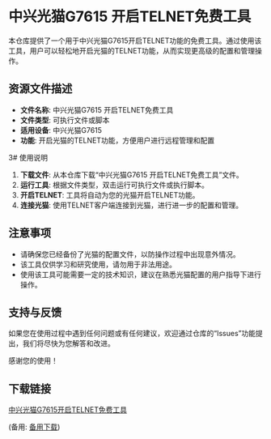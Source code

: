 # 中兴光猫G7615 开启TELNET免费工具

本仓库提供了一个用于中兴光猫G7615开启TELNET功能的免费工具。通过使用该工具，用户可以轻松地开启光猫的TELNET功能，从而实现更高级的配置和管理操作。

## 资源文件描述

- **文件名称**: 中兴光猫G7615 开启TELNET免费工具
- **文件类型**: 可执行文件或脚本
- **适用设备**: 中兴光猫G7615
- **功能**: 开启光猫的TELNET功能，方便用户进行远程管理和配置

3# 使用说明

1. **下载文件**: 从本仓库下载“中兴光猫G7615 开启TELNET免费工具”文件。
2. **运行工具**: 根据文件类型，双击运行可执行文件或执行脚本。
3. **开启TELNET**: 工具将自动为您的光猫开启TELNET功能。
4. **连接光猫**: 使用TELNET客户端连接到光猫，进行进一步的配置和管理。

## 注意事项

- 请确保您已经备份了光猫的配置文件，以防操作过程中出现意外情况。
- 该工具仅供学习和研究使用，请勿用于非法用途。
- 使用该工具可能需要一定的技术知识，建议在熟悉光猫配置的用户指导下进行操作。

## 支持与反馈

如果您在使用过程中遇到任何问题或有任何建议，欢迎通过仓库的“Issues”功能提出，我们将尽快为您解答和改进。

感谢您的使用！

## 下载链接
[中兴光猫G7615开启TELNET免费工具](https://pan.quark.cn/s/68b529d0c504) 

(备用: [备用下载](https://pan.baidu.com/s/1ZjoKfwOUdmY6BTqh8IeSkg?pwd=1234))
